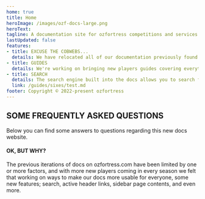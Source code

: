 ```yaml
---
home: true
title: Home
heroImage: /images/ozf-docs-large.png
heroText: 
tagline: A documentation site for ozfortress competitions and services.
lastUpdated: false
features:
- title: EXCUSE THE COBWEBS...
  details: We have relocated all of our documentation previously found on ozfortress.com to here - our new documentation website, be it rulesets, help docs, guides, everything.
- title: GUIDES
  details: We're working on bringing new players guides covering everything a new, experienced or "boomer" could ever need!
- title: SEARCH
  details: The search engine built into the docs allows you to search for keywords anywhere on the docs website!
  link: /guides/sixes/test.md
footer: Copyright © 2022-present ozfortress
---
```


## SOME FREQUENTLY ASKED QUESTIONS
Below you can find some answers to questions regarding this new docs website.

#### OK, BUT WHY?
The previous iterations of docs on ozfortress.com have been limited by one or more factors, and with more new players coming in every season we felt that working on ways to make our docs more usable for everyone, some new features; search, active header links, sidebar page contents, and even more.